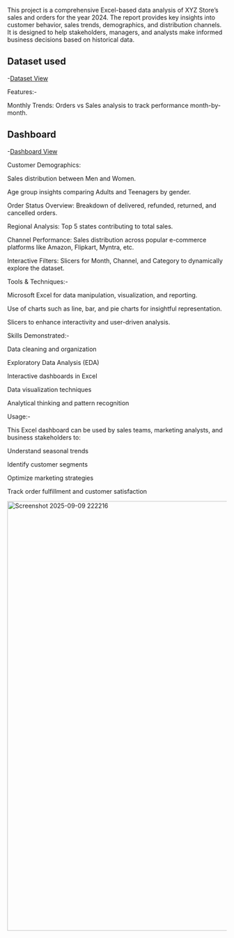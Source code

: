 This project is a comprehensive Excel-based data analysis of XYZ Store’s sales and orders for the year 2024. The report provides key insights into customer behavior, sales trends, demographics, and distribution channels. It is designed to help stakeholders, managers, and analysts make informed business decisions based on historical data.

## Dataset used
-<a href="https://github.com/rohanjha-0308/Excel-for-data-analyst/blob/main/XYZ%20Store%20Data%20Analysis.xlsx">Dataset View</a>

Features:-

Monthly Trends: Orders vs Sales analysis to track performance month-by-month.

## Dashboard 
-<a href="https://github.com/rohanjha-0308/Excel-for-data-analyst/blob/main/Screenshot%202025-09-09%20222216.png">Dashboard View</a>

Customer Demographics:

Sales distribution between Men and Women.

Age group insights comparing Adults and Teenagers by gender.

Order Status Overview: Breakdown of delivered, refunded, returned, and cancelled orders.

Regional Analysis: Top 5 states contributing to total sales.

Channel Performance: Sales distribution across popular e-commerce platforms like Amazon, Flipkart, Myntra, etc.

Interactive Filters: Slicers for Month, Channel, and Category to dynamically explore the dataset.

Tools & Techniques:-

Microsoft Excel for data manipulation, visualization, and reporting.

Use of charts such as line, bar, and pie charts for insightful representation.

Slicers to enhance interactivity and user-driven analysis.

Skills Demonstrated:-

Data cleaning and organization

Exploratory Data Analysis (EDA)

Interactive dashboards in Excel

Data visualization techniques

Analytical thinking and pattern recognition

Usage:-

This Excel dashboard can be used by sales teams, marketing analysts, and business stakeholders to:

Understand seasonal trends

Identify customer segments

Optimize marketing strategies

Track order fulfillment and customer satisfaction

<img width="1917" height="987" alt="Screenshot 2025-09-09 222216" src="https://github.com/user-attachments/assets/b0ef230c-886a-4eb2-a5e2-c64eae76a6e8" />
